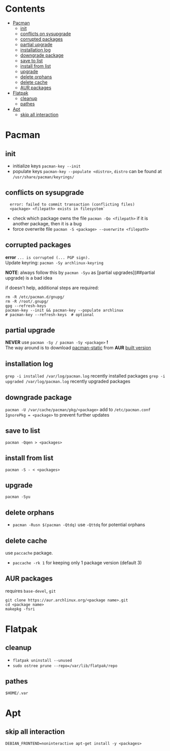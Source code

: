 # Contents

- [Pacman](#pacman)
    - [init](#init)
    - [conflicts on sysupgrade](#conflicts-on-sysupgrade)
    - [corrupted packages](#corrupted-packages)
    - [partial upgrade](#partial-upgrade)
    - [installation log](#installation-log)
    - [downgrade package](#downgrade-package)
    - [save to list](#save-to-list)
    - [install from list](#install-from-list)
    - [upgrade](#upgrade)
    - [delete orphans](#delete-orphans)
    - [delete cache](#delete-cache)
    - [AUR packages](#aur-packages)
- [Flatpak](#flatpak)
    - [cleanup](#cleanup)
    - [pathes](#pathes)
- [Apt](#apt)
    - [skip all interaction](#skip-all-interaction)

# Pacman

## init
* initialize keys `pacman-key --init`
* populate keys `pacman-key --populate <distro>`, `distro` can be found at `/usr/share/pacman/keyrings/`

## conflicts on sysupgrade
```
  error: failed to commit transaction (conflicting files)
  <package> <filepath> exists in filesystem`
```

* check which package owns the file `pacman -Qo <filepath>`
  if it is another package, then it is a bug
* force overwrite file `pacman -S <package> --overwrite <filepath>`

## corrupted packages
**error** `... is corrupted (... PGP sign).`  
Update keyring: `pacman -Sy archlinux-keyring`

**NOTE**: always follow this by `pacman -Syu` as [partial upgrades](##partial upgrade) is a bad idea

if doesn't help, additional steps are required:
```
rm -R /etc/pacman.d/gnupg/
rm -R /root/.gnupg/ 
gpg --refresh-keys
pacman-key --init && pacman-key --populate archlinux
# pacman-key --refresh-keys  # optional
```

## partial upgrade
**NEVER** use `pacman -Sy / pacman -Sy <package>` **!**  
The way around is to download [pacman-static](https://aur.archlinux.org/pacman-static.git) from **AUR** [built version](https://pkgbuild.com/~eschwartz/repo/x86_64-extracted/pacman-static )

## installation log
`grep -i installed /var/log/pacman.log` recently installed packages
`grep -i upgraded /var/log/pacman.log` recently upgraded packages

## downgrade package
`pacman -U /var/cache/pacman/pkg/<package>`
add to `/etc/pacman.conf`
`IgnorePkg = <package>`
to prevent further updates

## save to list
`pacman -Qqen > <packages>`

## install from list
`pacman -S - < <packages>`

## upgrade
`pacman -Syu`
 
## delete orphans
* `pacman -Rusn $(pacman -Qtdq)` use `-Qttdq` for potential orphans

## delete cache
use `paccache` package.  
* `paccache -rk 1` for keeping only 1 package version (default 3)

## AUR packages
requires `base-devel`, `git`  
```
git clone https://aur.archlinux.org/<package name>.git
cd <package name>
makepkg -fsri
```


# Flatpak

## cleanup
- `flatpak uninstall --unused`
- `sudo ostree prune --repo=/var/lib/flatpak/repo`

## pathes
`$HOME/.var`


# Apt

## skip all interaction
`DEBIAN_FRONTEND=noninteractive apt-get install -y <packages>`
